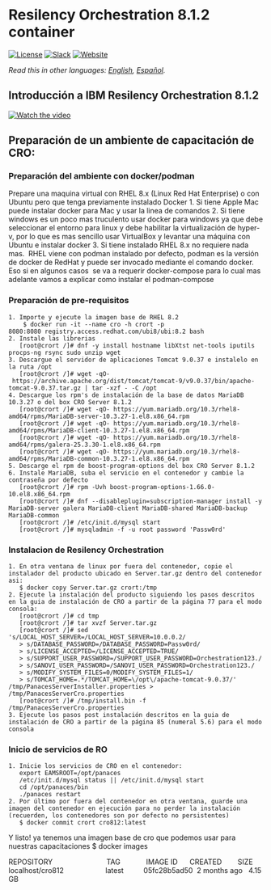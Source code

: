 # Resilency Orchestration 8.1.2 container

[![License](https://img.shields.io/badge/License-Apache2-blue.svg)](https://www.apache.org/licenses/LICENSE-2.0) [![Slack](https://img.shields.io/badge/Join-Slack-blue)](https://callforcode.org/slack) [![Website](https://img.shields.io/badge/View-Website-blue)](https://code-and-response.github.io/Project-Sample/)

*Read this in other languages: [English](README.md), [Español](README.es_co.md).*

## Introducción a IBM Resilency Orchestration 8.1.2

[![Watch the video](https://higherlogicdownload.s3.amazonaws.com/IMWUC/DeveloperWorksImages_blog-storageneers/ScreenShot2018-10-03at4.32.30PM.png)](https://youtu.be/YRKI2deypuI)


## Preparación de un ambiente de capacitación de CRO:

### Preparación del ambiente con docker/podman

Prepare una maquina virtual con RHEL 8.x (Linux Red Hat Enterprise) o con Ubuntu pero que tenga previamente instalado Docker
    1. Si tiene Apple Mac puede instalar docker para Mac y usar la linea de comandos
    2. Si tiene windows es un poco mas truculento usar docker para windows ya que debe seleccionar el entorno para linux y debe habilitar la virtualización de hyper-v, por lo que es mas sencillo usar VirtualBox y levantar una máquina con Ubuntu e instalar docker
    3. Si tiene instalado RHEL 8.x no requiere nada mas.  RHEL viene con podman instalado por defecto, podman es la versión de docker de RedHat y puede ser invocado mediante el comando docker.  Eso si en algunos casos  se va a requerir docker-compose para lo cual mas adelante vamos a explicar como instalar el podman-compose

### Preparación de pre-requisitos

    1. Importe y ejecute la imagen base de RHEL 8.2
        $ docker run -it --name cro -h crort -p 8080:8080 registry.access.redhat.com/ubi8/ubi:8.2 bash
    2. Instale las librerias
       [root@crort /]# dnf -y install hostname libXtst net-tools iputils procps-ng rsync sudo unzip wget
    3. Descargue el servidor de aplicaciones Tomcat 9.0.37 e instalelo en la ruta /opt
       [root@crort /]# wget -qO- https://archive.apache.org/dist/tomcat/tomcat-9/v9.0.37/bin/apache-tomcat-9.0.37.tar.gz | tar -xzf - -C /opt
    4. Descargue los rpm's de instalación de la base de datos MariaDB 10.3.27 o del box CRO Server 8.1.2
       [root@crort /]# wget -qO- https://yum.mariadb.org/10.3/rhel8-amd64/rpms/MariaDB-server-10.3.27-1.el8.x86_64.rpm
       [root@crort /]# wget -qO- https://yum.mariadb.org/10.3/rhel8-amd64/rpms/MariaDB-client-10.3.27-1.el8.x86_64.rpm
       [root@crort /]# wget -qO- https://yum.mariadb.org/10.3/rhel8-amd64/rpms/galera-25.3.30-1.el8.x86_64.rpm
       [root@crort /]# wget -qO- https://yum.mariadb.org/10.3/rhel8-amd64/rpms/MariaDB-common-10.3.27-1.el8.x86_64.rpm
    5. Descarge el rpm de boost-program-options del box CRO Server 8.1.2
    6. Instale MariaDB, suba el servicio en el contenedor y cambie la contraseña por defecto
       [root@crort /]# rpm -Uvh boost-program-options-1.66.0-10.el8.x86_64.rpm
       [root@crort /]# dnf --disableplugin=subscription-manager install -y MariaDB-server galera MariaDB-client MariaDB-shared MariaDB-backup MariaDB-common
       [root@crort /]# /etc/init.d/mysql start
       [root@crort /]# mysqladmin -f -u root password 'Passw0rd'

### Instalacion de Resilency Orchestration

    1. En otra ventana de linux por fuera del contenedor, copie el instalador del producto ubicado en Server.tar.gz dentro del contenedor asi:
       $ docker copy Server.tar.gz crort:/tmp
    2. Ejecute la instalación del producto siguiendo los pasos descritos en la guia de instalación de CRO a partir de la página 77 para el modo consola:
       [root@crort /]# cd tmp
       [root@crort /]# tar xvzf Server.tar.gz
       [root@crort /]# sed 's/LOCAL_HOST_SERVER=/LOCAL_HOST_SERVER=10.0.0.2/
       > s/DATABASE_PASSWORD=/DATABASE_PASSWORD=Passw0rd/
       > s/LICENSE_ACCEPTED=/LICENSE_ACCEPTED=TRUE/
       > s/SUPPORT_USER_PASSWORD=/SUPPORT_USER_PASSWORD=Orchestration123./
       > s/SANOVI_USER_PASSWORD=/SANOVI_USER_PASSWORD=Orchestration123./
       > s/MODIFY_SYSTEM_FILES=0/MODIFY_SYSTEM_FILES=1/
       > s/TOMCAT_HOME=.*/TOMCAT_HOME=\/opt\/apache-tomcat-9.0.37/' /tmp/PanacesServerInstaller.properties > /tmp/PanacesServerCro.properties
       [root@crort /]# /tmp/install.bin -f /tmp/PanacesServerCro.properties
    3. Ejecute los pasos post instalación descritos en la guia de instalación de CRO a partir de la página 85 (numeral 5.6) para el modo consola

### Inicio de servicios de RO

    1. Inicie los servicios de CRO en el contenedor:
       export EAMSROOT=/opt/panaces
       /etc/init.d/mysql status || /etc/init.d/mysql start
       cd /opt/panaces/bin
       ./panaces restart
    2. Por último por fuera del contenedor en otra ventana, guarde una imagen del contenedor en ejecución para no perder la instalación (recuerden, los contenedores son por defecto no persistentes)
       $ docker commit crort cro812:latest
    
Y listo! ya tenemos una imagen base de cro que podemos usar para nuestras capacitaciones
    $ docker images

REPOSITORY                           TAG             IMAGE ID      CREATED        SIZE
localhost/cro812                     latest          05fc28b5ad50  2 months ago   4.15 GB
